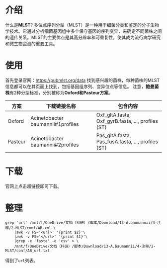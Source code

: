 # 介绍
什么是**MLST**?
多位点序列分型（MLST）是一种用于细菌分类和鉴定的分子生物学技术。它通过分析细菌基因组中多个保守基因的序列变异，来确定不同菌株之间的遗传关系。MLST的主要优点是其高分辨率和可重复性，使其成为流行病学研究和微生物监测的重要工具。

# 使用
首先登录官网：https://pubmlst.org/data
找到感兴趣的菌株，每种菌株的MLST信息都可以在其页面上找到，包括基因组序列、变异位点等信息。
注意，**鲍曼菌株**有2种分型标准，分别被称为**Oxford和Pasteur方案**。


| 方案      | 下载链接名称                      | 包含内容                                             |
| ------- | --------------------------------- | ---------------------------------------------------- |
| Oxford  | Acinetobacter baumannii#1profiles | Oxf\_gltA.fasta, Oxf\_gyrB.fasta, ..., profiles (ST) |
| Pasteur | Acinetobacter baumannii#2profiles | Pas\_gltA.fasta, Pas\_fusA.fasta, ..., profiles (ST) |

# 下载
官网上点击超链接即可下载。

# 整理
```SH
grep 'url' /mnt/f/OneDrive/文档（科研）/脚本/Download/13-A.baumannii/4-注释/2-MLST/conf/AB.xml \
    |awk -v FS='<url>' '{print $2}'\
    |awk -v FS='</url>' '{print $1}'\
    |grep -e 'fasta' -e 'csv' > \
    /mnt/f/OneDrive/文档（科研）/脚本/Download/13-A.baumannii/4-注释/2-MLST/conf/AB_url.txt
```

得到了`url`列表。